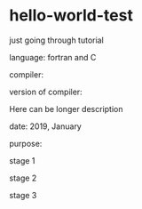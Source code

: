 # hello-world-test
just going through tutorial

language: fortran and C

compiler:

version of compiler:

Here can be longer description

date: 2019, January

purpose:

stage 1

stage 2

stage 3
